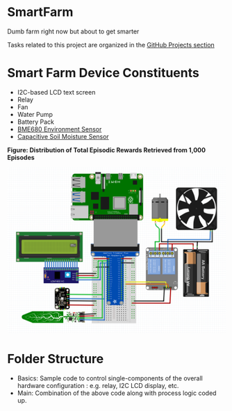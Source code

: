 # SmartFarm

Dumb farm right now but about to get smarter

Tasks related to this project are organized in the [GitHub Projects section](https://github.com/poomstas/SmartFarm/projects/1)

# Smart Farm Device Constituents
- I2C-based LCD text screen
- Relay
- Fan
- Water Pump
- Battery Pack
- [BME680 Environment Sensor](https://www.adafruit.com/product/3660)
- [Capacitive Soil Moisture Sensor](https://learn.adafruit.com/adafruit-stemma-soil-sensor-i2c-capacitive-moisture-sensor)

**Figure: Distribution of Total Episodic Rewards Retrieved from 1,000 Episodes**

<p align="center">
  <img src="/images/HW_Layout.png" width="800" title="Hardware Layout">
</p>

# Folder Structure
 - Basics: Sample code to control single-components of the overall hardware configuration : e.g. relay, I2C LCD display, etc. 
 - Main: Combination of the above code along with process logic coded up.
